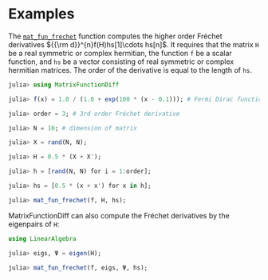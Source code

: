 # Examples

The [`mat_fun_frechet`](@ref) function computes the higher order Fréchet derivatives $`{{\rm d}}^{n}f(H)hs[1]\cdots hs[n]`$. It requires that the matrix `H` be a real symmetric or complex hermitian, the function `f` be a scalar function, and `hs` be a vector consisting of real symmetric or complex hermitian matrices. The order of the derivative is equal to the length of `hs`.

```julia
julia> using MatrixFunctionDiff

julia> f(x) = 1.0 / (1.0 + exp(100 * (x - 0.1))); # Fermi Dirac function

julia> order = 3; # 3rd order Fréchet derivative

julia> N = 10; # dimension of matrix

julia> X = rand(N, N);

julia> H = 0.5 * (X + X');

julia> h = [rand(N, N) for i = 1:order];

julia> hs = [0.5 * (x + x') for x in h];

julia> mat_fun_frechet(f, H, hs);
```

MatrixFunctionDiff can also compute the Fréchet derivatives by the eigenpairs of `H`:
```julia
using LinearAlgebra

julia> eigs, Ψ = eigen(H);

julia> mat_fun_frechet(f, eigs, Ψ, hs);
```

